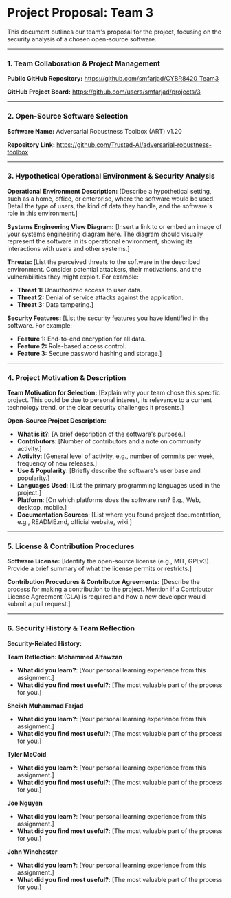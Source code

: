 # Project Proposal: Team 3

This document outlines our team's proposal for the project, focusing on the security analysis of a chosen open-source software.

---

### **1. Team Collaboration & Project Management**

**Public GitHub Repository:**
https://github.com/smfarjad/CYBR8420_Team3

**GitHub Project Board:**
https://github.com/users/smfarjad/projects/3

---

### **2. Open-Source Software Selection**

**Software Name:**
Adversarial Robustness Toolbox (ART) v1.20

**Repository Link:**
https://github.com/Trusted-AI/adversarial-robustness-toolbox

---

### **3. Hypothetical Operational Environment & Security Analysis**

**Operational Environment Description:**
[Describe a hypothetical setting, such as a home, office, or enterprise, where the software would be used. Detail the type of users, the kind of data they handle, and the software's role in this environment.]

**Systems Engineering View Diagram:**
[Insert a link to or embed an image of your systems engineering diagram here. The diagram should visually represent the software in its operational environment, showing its interactions with users and other systems.]

**Threats:**
[List the perceived threats to the software in the described environment. Consider potential attackers, their motivations, and the vulnerabilities they might exploit. For example:
- **Threat 1:** Unauthorized access to user data.
- **Threat 2:** Denial of service attacks against the application.
- **Threat 3:** Data tampering.]

**Security Features:**
[List the security features you have identified in the software. For example:
- **Feature 1:** End-to-end encryption for all data.
- **Feature 2:** Role-based access control.
- **Feature 3:** Secure password hashing and storage.]

---

### **4. Project Motivation & Description**

**Team Motivation for Selection:**
[Explain why your team chose this specific project. This could be due to personal interest, its relevance to a current technology trend, or the clear security challenges it presents.]

**Open-Source Project Description:**
- **What is it?**: [A brief description of the software's purpose.]
- **Contributors**: [Number of contributors and a note on community activity.]
- **Activity**: [General level of activity, e.g., number of commits per week, frequency of new releases.]
- **Use & Popularity**: [Briefly describe the software's user base and popularity.]
- **Languages Used**: [List the primary programming languages used in the project.]
- **Platform**: [On which platforms does the software run? E.g., Web, desktop, mobile.]
- **Documentation Sources**: [List where you found project documentation, e.g., README.md, official website, wiki.]

---

### **5. License & Contribution Procedures**

**Software License:**
[Identify the open-source license (e.g., MIT, GPLv3). Provide a brief summary of what the license permits or restricts.]

**Contribution Procedures & Contributor Agreements:**
[Describe the process for making a contribution to the project. Mention if a Contributor License Agreement (CLA) is required and how a new developer would submit a pull request.]

---

### **6. Security History & Team Reflection**

**Security-Related History:**


**Team Reflection:**
**Mohammed Alfawzan**
- **What did you learn?**: [Your personal learning experience from this assignment.]
- **What did you find most useful?**: [The most valuable part of the process for you.]

**Sheikh Muhammad Farjad**
- **What did you learn?**: [Your personal learning experience from this assignment.]
- **What did you find most useful?**: [The most valuable part of the process for you.]

**Tyler McCoid**
- **What did you learn?**: [Your personal learning experience from this assignment.]
- **What did you find most useful?**: [The most valuable part of the process for you.]

**Joe Nguyen**
- **What did you learn?**: [Your personal learning experience from this assignment.]
- **What did you find most useful?**: [The most valuable part of the process for you.]

**John Winchester**
- **What did you learn?**: [Your personal learning experience from this assignment.]
- **What did you find most useful?**: [The most valuable part of the process for you.]
